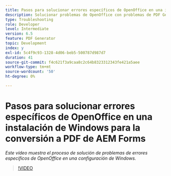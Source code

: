 ```yaml
---
title: Pasos para solucionar errores específicos de OpenOffice en una instalación de Windows
description: Solucionar problemas de OpenOffice con problemas de PDF Generator en el programa de instalación de Windows.
type: Troubleshooting
role: Developer
level: Intermediate
version: 6.5
feature: PDF Generator
topic: Development
index: y
exl-id: 5c4f9c93-1328-4d06-beb5-500787d987d7
duration: 41
source-git-commit: f4c621f3a9caa8c2c64b8323312343fe421a5aee
workflow-type: tm+mt
source-wordcount: '50'
ht-degree: 0%

---
```


# Pasos para solucionar errores específicos de OpenOffice en una instalación de Windows para la conversión a PDF de AEM Forms

*Este vídeo muestra el proceso de solución de problemas de errores específicos de OpenOffice en una configuración de Windows.*

>[!VIDEO](https://video.tv.adobe.com/v/335481?quality=12&learn=on)
